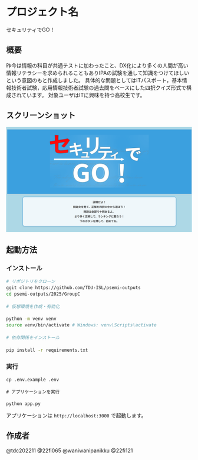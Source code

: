 # プロジェクト名
セキュリティでGO！
## 概要

昨今は情報の科目が共通テストに加わったこと、DX化により多くの人間が高い情報リテラシーを求められることもありIPAの試験を通して知識をつけてほしいという意図のもと作成しました。
具体的な問題としてはITパスポート，基本情報技術者試験，応用情報技術者試験の過去問をベースにした四択クイズ形式で構成されています。
対象ユーザはITに興味を持つ高校生です。
## スクリーンショット

![alt text](ゲーム画面.png)

## 起動方法



### インストール


```bash
# リポジトリをクローン
ggit clone https://github.com/TDU-ISL/psemi-outputs
cd psemi-outputs/2025/GroupC

# 仮想環境を作成・有効化

python -m venv venv
source venv/bin/activate # Windows: venv\Scripts\activate

# 依存関係をインストール

pip install -r requirements.txt
```

### 実行

```bash# 環境変数を設定
cp .env.example .env

# アプリケーションを実行

python app.py
```

アプリケーションは `http://localhost:3000` で起動します。

## 作成者

@tdc202211
@22fi065
@waniwanipanikku
@22fi121
